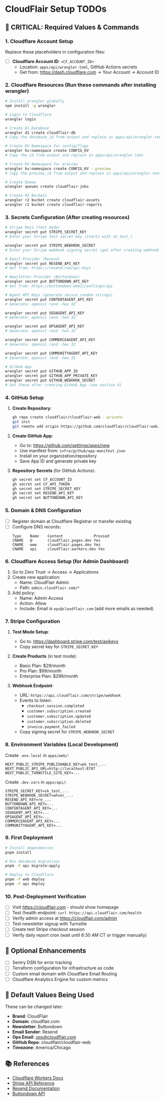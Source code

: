 # CloudFlair Setup TODOs

## 🔴 CRITICAL: Required Values & Commands

### 1. Cloudflare Account Setup
Replace these placeholders in configuration files:
- [ ] **Cloudflare Account ID**: `<CF_ACCOUNT_ID>`
  - Location: `apps/api/wrangler.toml`, GitHub Actions secrets
  - Get from: https://dash.cloudflare.com → Your Account → Account ID

### 2. Cloudflare Resources (Run these commands after installing wrangler)
```bash
# Install wrangler globally
npm install -g wrangler

# Login to Cloudflare
wrangler login

# Create D1 Database
wrangler d1 create cloudflair-db
# Copy the database_id from output and replace in apps/api/wrangler.toml

# Create KV Namespace for config/flags
wrangler kv:namespace create CONFIG_KV
# Copy the id from output and replace in apps/api/wrangler.toml

# Create KV Namespace for preview
wrangler kv:namespace create CONFIG_KV --preview
# Copy the preview_id from output and replace in apps/api/wrangler.toml

# Create Queue
wrangler queues create cloudflair-jobs

# Create R2 Buckets
wrangler r2 bucket create cloudflair-assets
wrangler r2 bucket create cloudflair-reports
```

### 3. Secrets Configuration (After creating resources)
```bash
# Stripe Keys (test mode)
wrangler secret put STRIPE_SECRET_KEY
# Enter your Stripe test secret key (starts with sk_test_)

wrangler secret put STRIPE_WEBHOOK_SECRET
# Enter your Stripe webhook signing secret (get after creating webhook endpoint)

# Email Provider (Resend)
wrangler secret put RESEND_API_KEY
# Get from: https://resend.com/api-keys

# Newsletter Provider (Buttondown)
wrangler secret put BUTTONDOWN_API_KEY
# Get from: https://buttondown.email/settings/api

# Agent API Keys (generate secure random strings)
wrangler secret put CONTENTAGENT_API_KEY
# Generate: openssl rand -hex 32

wrangler secret put SEOAGENT_API_KEY
# Generate: openssl rand -hex 32

wrangler secret put OPSAGENT_API_KEY
# Generate: openssl rand -hex 32

wrangler secret put COMMERCEAGENT_API_KEY
# Generate: openssl rand -hex 32

wrangler secret put COMMUNITYAGENT_API_KEY
# Generate: openssl rand -hex 32

# GitHub App
wrangler secret put GITHUB_APP_ID
wrangler secret put GITHUB_APP_PRIVATE_KEY
wrangler secret put GITHUB_WEBHOOK_SECRET
# Get these after creating GitHub App (see section 4)
```

### 4. GitHub Setup
1. **Create Repository**:
   ```bash
   gh repo create cloudflair/cloudflair-web --private
   git init
   git remote add origin https://github.com/cloudflair/cloudflair-web.git
   ```

2. **Create GitHub App**:
   - Go to: https://github.com/settings/apps/new
   - Use manifest from: `infra/github/app-manifest.json`
   - Install on your organization/repository
   - Save App ID and generate private key

3. **Repository Secrets** (for GitHub Actions):
   ```bash
   gh secret set CF_ACCOUNT_ID
   gh secret set CF_API_TOKEN
   gh secret set STRIPE_SECRET_KEY
   gh secret set RESEND_API_KEY
   gh secret set BUTTONDOWN_API_KEY
   ```

### 5. Domain & DNS Configuration
- [ ] Register domain at Cloudflare Registrar or transfer existing
- [ ] Configure DNS records:
  ```
  Type    Name    Content              Proxied
  CNAME   @       cloudflair.pages.dev Yes
  CNAME   www     cloudflair.pages.dev Yes
  CNAME   api     cloudflair.workers.dev Yes
  ```

### 6. Cloudflare Access Setup (for Admin Dashboard)
1. Go to Zero Trust → Access → Applications
2. Create new application:
   - Name: CloudFlair Admin
   - Path: `admin.cloudflair.com/*`
3. Add policy:
   - Name: Admin Access
   - Action: Allow
   - Include: Email is `ops@cloudflair.com` (add more emails as needed)

### 7. Stripe Configuration
1. **Test Mode Setup**:
   - Go to: https://dashboard.stripe.com/test/apikeys
   - Copy secret key for `STRIPE_SECRET_KEY`
   
2. **Create Products** (in test mode):
   - Basic Plan: $29/month
   - Pro Plan: $99/month
   - Enterprise Plan: $299/month
   
3. **Webhook Endpoint**:
   - URL: `https://api.cloudflair.com/stripe/webhook`
   - Events to listen:
     - `checkout.session.completed`
     - `customer.subscription.created`
     - `customer.subscription.updated`
     - `customer.subscription.deleted`
     - `invoice.payment_failed`
   - Copy signing secret for `STRIPE_WEBHOOK_SECRET`

### 8. Environment Variables (Local Development)
Create `.env.local` in `apps/web/`:
```env
NEXT_PUBLIC_STRIPE_PUBLISHABLE_KEY=pk_test_...
NEXT_PUBLIC_API_URL=http://localhost:8787
NEXT_PUBLIC_TURNSTILE_SITE_KEY=...
```

Create `.dev.vars` in `apps/api/`:
```env
STRIPE_SECRET_KEY=sk_test_...
STRIPE_WEBHOOK_SECRET=whsec_...
RESEND_API_KEY=re_...
BUTTONDOWN_API_KEY=...
CONTENTAGENT_API_KEY=...
SEOAGENT_API_KEY=...
OPSAGENT_API_KEY=...
COMMERCEAGENT_API_KEY=...
COMMUNITYAGENT_API_KEY=...
```

### 9. First Deployment
```bash
# Install dependencies
pnpm install

# Run database migrations
pnpm -F api migrate:apply

# Deploy to Cloudflare
pnpm -F web deploy
pnpm -F api deploy
```

### 10. Post-Deployment Verification
- [ ] Visit https://cloudflair.com - should show homepage
- [ ] Test /health endpoint: `curl https://api.cloudflair.com/health`
- [ ] Verify admin access at https://cloudflair.com/admin
- [ ] Test newsletter signup with Turnstile
- [ ] Create test Stripe checkout session
- [ ] Verify daily report cron (wait until 6:30 AM CT or trigger manually)

## 📝 Optional Enhancements
- [ ] Sentry DSN for error tracking
- [ ] Terraform configuration for infrastructure as code
- [ ] Custom email domain with Cloudflare Email Routing
- [ ] Cloudflare Analytics Engine for custom metrics

## 🎯 Default Values Being Used
These can be changed later:
- **Brand**: CloudFlair
- **Domain**: cloudflair.com
- **Newsletter**: Buttondown
- **Email Sender**: Resend
- **Ops Email**: ops@cloudflair.com
- **GitHub Repo**: cloudflair/cloudflair-web
- **Timezone**: America/Chicago

## 📚 References
- [Cloudflare Workers Docs](https://developers.cloudflare.com/workers/)
- [Stripe API Reference](https://stripe.com/docs/api)
- [Resend Documentation](https://resend.com/docs)
- [Buttondown API](https://api.buttondown.email/v1/docs)
